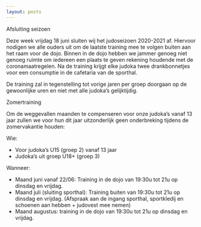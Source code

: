 ```yaml
---
layout: posts
---
```


Afsluiting seizoen

Deze week vrijdag 18 juni sluiten wij het judoseizoen 2020-2021 af. Hiervoor nodigen we alle ouders uit om de laatste training mee te volgen buiten aan het raam voor de dojo. Binnen in de dojo hebben we jammer genoeg niet genoeg ruimte om iedereen een plaats te geven rekening houdende met de coronamaatregelen.
Na de training krijgt elke judoka twee drankbonnetjes voor een consumptie in de cafetaria van de sporthal.

De training zal in tegenstelling tot vorige jaren per groep doorgaan op de gewoonlijke uren en niet met alle judoka’s gelijktijdig.


Zomertraining

Om de weggevallen maanden te compenseren voor onze judoka’s vanaf 13 jaar zullen we voor hun dit jaar uitzonderlijk geen onderbreking tijdens de zomervakantie houden:

Wie: 
* Voor judoka’s U15 (groep 2) vanaf 13 jaar
* Judoka’s uit groep U18+ (groep 3)

Wanneer:
* Maand juni vanaf 22/06: Training in de dojo van 19:30u tot 21u op dinsdag en vrijdag.
* Maand juli (sluiting sporthal): Training buiten van 19:30u tot 21u op dinsdag en vrijdag. (Afspraak aan de ingang sporthal, sportkledij en schoenen aan hebben + judovest mee nemen)
* Maand augustus: training in de dojo van 19:30u tot 21u op dinsdag en vrijdag.